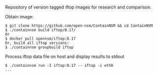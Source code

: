 Repository of version tagged iftop images for research and comparison.

Obtain image:
```
$ git clone https://github.com/open-nsm/ContainNSM && cd ContainNSM
$ ./containnsm build iftop/0.17/
Or
$ docker pull opennsm/iftop:0.17
Or, build all iftop versions:
$ ./containnsm groupbuild iftop
```

Process iftop data file on host and display results to stdout
```
$ ./containnsm run -I iftop:0.17 -- iftop -i eth0
...
```
